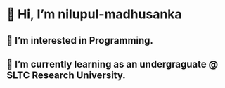 # 👋 Hi, I’m nilupul-madhusanka

## 👀 I’m interested in Programming.

## 🌱 I’m currently learning as an undergraguate @ SLTC Research University.

